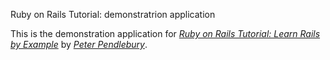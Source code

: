 Ruby on Rails Tutorial: demonstratrion application

This is the demonstration application for [*Ruby on Rails Tutorial: Learn Rails by Example*](http://admiral-it.com) by [*Peter Pendlebury*](http://www.twitter.com/ventmap).
